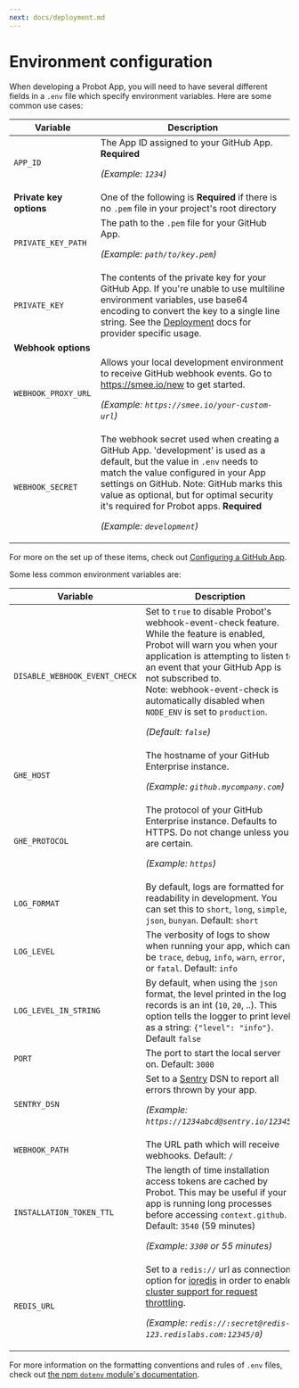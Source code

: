 ```yaml
---
next: docs/deployment.md
---
```


# Environment configuration

When developing a Probot App, you will need to have several different fields in a `.env` file which specify environment variables. Here are some common use cases:

Variable | Description
---|---
`APP_ID` | The App ID assigned to your GitHub App. **Required** <p>_(Example: `1234`)_</p>
**Private key options** | One of the following is **Required** if there is no `.pem` file in your project's root directory
`PRIVATE_KEY_PATH` | The path to the `.pem` file for your GitHub App. <p>_(Example: `path/to/key.pem`)_</p>
`PRIVATE_KEY` | The contents of the private key for your GitHub App. If you're unable to use multiline environment variables, use base64 encoding to convert the key to a single line string. See the [Deployment](deployment.md) docs for provider specific usage. |
**Webhook options** |
`WEBHOOK_PROXY_URL` | Allows your local development environment to receive GitHub webhook events. Go to https://smee.io/new to get started. <p>_(Example: `https://smee.io/your-custom-url`)_</p>
`WEBHOOK_SECRET` | The webhook secret used when creating a GitHub App. 'development' is used as a default, but the value in `.env` needs to match the value configured in your App settings on GitHub. Note: GitHub marks this value as optional, but for optimal security it's required for Probot apps. **Required** <p>_(Example: `development`)_</p>

For more on the set up of these items, check out [Configuring a GitHub App](./development.md#configuring-a-github-app).

Some less common environment variables are:

Variable | Description
---|---
`DISABLE_WEBHOOK_EVENT_CHECK` | Set to `true` to disable Probot's webhook-event-check feature. While the feature is enabled, Probot will warn you when your application is attempting to listen to an event that your GitHub App is not subscribed to. <br> Note: webhook-event-check is automatically disabled when `NODE_ENV` is set to `production`. <p>_(Default: `false`)_</p>
`GHE_HOST` | The hostname of your GitHub Enterprise instance. <p>_(Example: `github.mycompany.com`)_</p>
`GHE_PROTOCOL` | The protocol of your GitHub Enterprise instance. Defaults to HTTPS. Do not change unless you are certain. <p>_(Example: `https`)_</p>
`LOG_FORMAT` | By default, logs are formatted for readability in development. You can set this to `short`, `long`, `simple`, `json`, `bunyan`. Default: `short`
`LOG_LEVEL` | The verbosity of logs to show when running your app, which can be `trace`, `debug`, `info`, `warn`, `error`, or `fatal`. Default: `info`
`LOG_LEVEL_IN_STRING` | By default, when using the `json` format, the level printed in the log records is an int (`10`, `20`, ..). This option tells the logger to print level as a string: `{"level": "info"}`. Default `false`
`PORT` | The port to start the local server on. Default: `3000`
`SENTRY_DSN` | Set to a [Sentry](https://sentry.io/) DSN to report all errors thrown by your app.  <p>_(Example: `https://1234abcd@sentry.io/12345`)_</p>
`WEBHOOK_PATH` | The URL path which will receive webhooks. Default: `/`
`INSTALLATION_TOKEN_TTL` | The length of time installation access tokens are cached by Probot. This may be useful if your app is running long processes before accessing `context.github`. Default: `3540` (59 minutes) <p>_(Example: `3300` or 55 minutes)_</p>
`REDIS_URL` | Set to a `redis://` url as connection option for [ioredis](https://github.com/luin/ioredis#connect-to-redis) in order to enable [cluster support for request throttling](https://github.com/octokit/plugin-throttling.js#clustering). <p>_(Example: `redis://:secret@redis-123.redislabs.com:12345/0`)_</p>

For more information on the formatting conventions and rules of `.env` files, check out [the npm `dotenv` module's documentation](https://www.npmjs.com/package/dotenv#rules).
